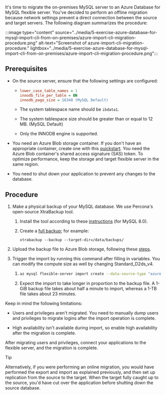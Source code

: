 It's time to migrate the on-premises MySQL server to an Azure Database for MySQL flexible server. You've decided to perform an offline migration because network settings prevent a direct connection between the source and target servers. The following diagram summarizes the procedure:

:::image type="content" source="../media/5-exercise-azure-database-for-mysql-import-cli-from-on-premises/azure-import-cli-migration-procedure.png" alt-text="Screenshot of azure-import-cli-migration-procedure." lightbox="../media/5-exercise-azure-database-for-mysql-import-cli-from-on-premises/azure-import-cli-migration-procedure.png":::

## Prerequisites

- On the source server, ensure that the following settings are configured:

  - ```ini
    lower_case_table_names = 1  
    innodb_file_per_table = ON
    innodb_page_size = 16348 (MySQL Default)
    ```

  - The system tablespace name should be `ibdata1`.

  - The system tablespace size should be greater than or equal to 12 MB. (MySQL Default)

  - Only the INNODB engine is supported.

- You need an Azure Blob storage container. If you don't have an appropriate container, create one with this [quickstart](/azure/storage/blobs/storage-quickstart-blobs-portal#create-a-container). You need the Azure Blob container's shared access signature (SAS) token. To optimize performance, keep the storage and target flexible server in the same region.

- You need to shut down your application to prevent any changes to the database.

## Procedure

1. Make a physical backup of your MySQL database. We use Percona's open-source XtraBackup tool.

   1. Install the tool according to these [instructions](https://docs.percona.com/percona-xtrabackup/8.0/installation.html) (for MySQL 8.0).

   2. Create a [full backup](https://docs.percona.com/percona-xtrabackup/8.0/create-full-backup.html); for example:

      ```shell
      xtrabackup --backup --target-dir=/data/backups/
      ```

2. Upload the backup file to Azure Blob storage, following these [steps](/azure/storage/common/storage-use-azcopy-blobs-upload#upload-a-file).

3. Trigger the import by running this command after filling in variables. You can modify the compute size as well by changing Standard_D2ds_v4.

   1. ```sh
      az mysql flexible-server import create --data-source-type "azure_blob" --data-source $BLOB_DATA_URL --data-source-backup-dir "mysql_backup_percona" –-data-source-token $SAS_TOKEN --resource-group $RESOURCE_GROUP --name $FLEXIBLE_SERVER_NAME –-sku-name Standard_D2ds_v4 --tier GeneralPurpose –-version 8.0 -–location westus --auto-scale-iops Enabled
      ```

   2. Expect the import to take longer in proportion to the backup file. A 1-GiB backup file takes about half a minute to import, whereas a 1-TB file takes about 23 minutes.

Keep in mind the following limitations:

- Users and privileges aren't migrated. You need to manually dump users and privileges to migrate logins after the import operation is complete.

- High availability isn't available during import, so enable high availability after the migration is complete.

After migrating users and privileges, connect your applications to the flexible server, and the migration is complete.

> [!TIP]
> Alternatively, if you were performing an online migration, you would have performed the export and import as explained previously, and then set up replication from the source to the target. When the target fully caught up to the source, you'd have cut over the application before shutting down the source database.
